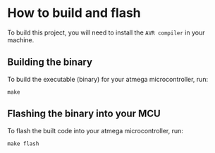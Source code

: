 # How to build and flash
To build this project, you will need to install the ```AVR compiler``` in your machine.

## Building the binary 
To build the executable (binary) for your atmega microcontroller, run:
```
make 
```
## Flashing the binary into your MCU
To flash the built code into your atmega microcontroller, run:
```
make flash
```